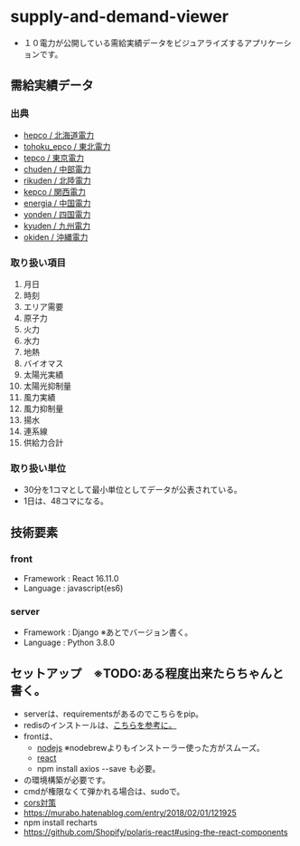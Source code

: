# supply-and-demand-viewer
- １０電力が公開している需給実績データをビジュアライズするアプリケーションです。

## 需給実績データ
### 出典

 - [hepco / 北海道電力](https://www.hepco.co.jp/energy/recyclable_energy/fixedprice_purchase/supply_demand_results.html)
 - [tohoku_epco / 東北電力](http://setsuden.tohoku-epco.co.jp/download.html)
 - [tepco / 東京電力](http://www.tepco.co.jp/forecast/html/area_data-j.html)
 - [chuden / 中部電力](https://denki-yoho.chuden.jp/)
 - [rikuden / 北陸電力](http://www.rikuden.co.jp/rule/area_jisseki.html)
 - [kepco / 関西電力](https://www.kepco.co.jp/energy_supply/supply/denkiyoho/area_jisseki.html)
 - [energia / 中国電力](http://www.energia.co.jp/retailer/eria_jyukyu.html)
 - [yonden / 四国電力](https://www.yonden.co.jp/nw/renewable_energy/data/supply_demand.html)
 - [kyuden / 九州電力](http://www.kyuden.co.jp/wheeling_disclosure.html)
 - [okiden / 沖縄電力](https://www.okiden.co.jp/business-support/service/supply-and-demand/index.html)

### 取り扱い項目

  1. 月日
  2. 時刻
  3. エリア需要
  4. 原子力
  5. 火力
  6. 水力
  7. 地熱
  8. バイオマス
  9. 太陽光実績
  10. 太陽光抑制量
  11. 風力実績
  12. 風力抑制量
  13. 揚水
  14. 連系線
  15. 供給力合計
   
### 取り扱い単位
 - 30分を1コマとして最小単位としてデータが公表されている。
 - 1日は、48コマになる。

## 技術要素
### front
 - Framework : React 16.11.0
 - Language : javascript(es6)

### server

 - Framework : Django ※あとでバージョン書く。
 - Language : Python 3.8.0

 
## セットアップ　※TODO:ある程度出来たらちゃんと書く。
 - serverは、requirementsがあるのでこちらをpip。
 - redisのインストールは、[こちらを参考に。](https://qiita.com/sawa-@github/items/1f303626bdc219ea8fa1)
 - frontは、
   - [nodejs](https://reffect.co.jp/html/npm-install-in-mac) ※nodebrewよりもインストーラー使った方がスムーズ。
   - [react](https://qiita.com/spice/items/b75afb607f1d2e1172a2#react%E3%81%AE%E4%BE%BF%E5%88%A9%E3%81%AA%E3%82%B3%E3%83%9E%E3%83%B3%E3%83%89%E3%82%92%E4%BD%BF%E3%81%88%E3%82%8B%E3%82%88%E3%81%86%E3%81%AB%E3%81%99%E3%82%8B)
   - npm install axios --save も必要。
 - の環境構築が必要です。
 - cmdが権限なくて弾かれる場合は、sudoで。
 - [cors対策](https://qiita.com/karintou/items/52ee1f7c5fa641980188)
 - https://murabo.hatenablog.com/entry/2018/02/01/121925
 - npm install recharts
 - https://github.com/Shopify/polaris-react#using-the-react-components
 